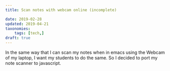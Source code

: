 ```yaml
---
title: Scan notes with webcam online (incomplete)

date: 2019-02-28
updated: 2019-04-21
taxonomies:
    tags: [tech,]
draft: true
---
```

In the same way that I can scan my notes when in emacs using the Webcam of my laptop, I want my students to do the same. 
So I decided to port my note scanner to javascript. 

